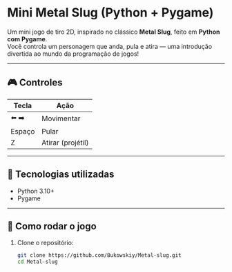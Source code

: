 # Mini Metal Slug (Python + Pygame)

Um mini jogo de tiro 2D, inspirado no clássico **Metal Slug**, feito em **Python com Pygame**.  
Você controla um personagem que anda, pula e atira — uma introdução divertida ao mundo da programação de jogos!

---

## 🎮 Controles

| Tecla | Ação            |
|-------|-----------------|
| ⬅️ ➡️  | Movimentar      |
| Espaço | Pular           |
| Z     | Atirar (projétil) |

---

## 🧰 Tecnologias utilizadas

- Python 3.10+
- Pygame

---

## 🚀 Como rodar o jogo

1. Clone o repositório:
   ```bash
   git clone https://github.com/Bukowskiy/Metal-slug.git
   cd Metal-slug